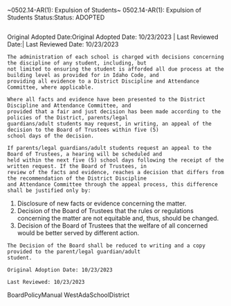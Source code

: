 ~0502.14-AR(1): Expulsion of Students~
 0502.14-AR(1): Expulsion of Students Status:Status: ADOPTED
```
```
Original Adopted Date:Original Adopted Date: 10/23/2023 | Last Reviewed Date:| Last Reviewed Date: 10/23/2023
```
The administration of each school is charged with decisions concerning the discipline of any student, including, but
not limited to ensuring the student is afforded all due process at the building level as provided for in Idaho Code, and
providing all evidence to a District Discipline and Attendance Committee, where applicable.

Where all facts and evidence have been presented to the District Discipline and Attendance Committee, and
provided that a fair and just decision has been made according to the policies of the District, parents/legal
guardians/adult students may request, in writing, an appeal of the decision to the Board of Trustees within five (5)
school days of the decision.

If parents/legal guardians/adult students request an appeal to the Board of Trustees, a hearing will be scheduled and
held within the next five (5) school days following the receipt of the written request. If the Board of Trustees, in
review of the facts and evidence, reaches a decision that differs from the recommendation of the District Discipline
and Attendance Committee through the appeal process, this difference shall be justified only by:

```
1. Disclosure of new facts or evidence concerning the matter.
2. Decision of the Board of Trustees that the rules or regulations concerning the matter are not equitable and,
thus, should be changed.
3. Decision of the Board of Trustees that the welfare of all concerned would be better served by different action.
```
The Decision of the Board shall be reduced to writing and a copy provided to the parent/legal guardian/adult
student.

Original Adoption Date: 10/23/2023

Last Reviewed: 10/23/2023

```
BoardPolicyManual
WestAdaSchoolDistrict
```

